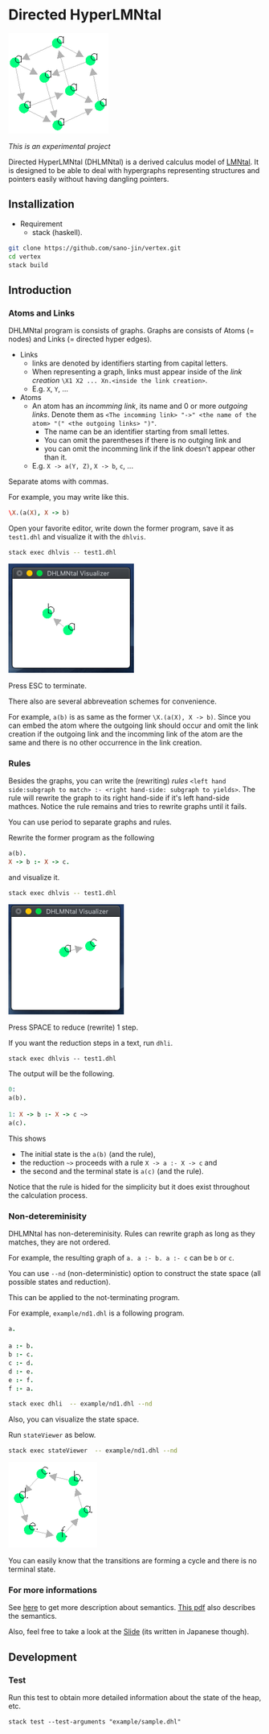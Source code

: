 # Directed HyperLMNtal

![Cube](https://github.com/sano-jin/vertex/blob/develop/doc/dhlvis_cube.png)

*This is an experimental project*

Directed HyperLMNtal (DHLMNtal) is a derived calculus model of [LMNtal](https://www.ueda.info.waseda.ac.jp/lmntal/index.php).
It is designed to be able to deal with hypergraphs representing structures and pointers easily
without having dangling pointers.

## Installization
- Requirement
  - stack (haskell).

```bash
git clone https://github.com/sano-jin/vertex.git
cd vertex
stack build  
```

## Introduction

### Atoms and Links
DHLMNtal program is consists of graphs. Graphs are consists of Atoms (= nodes) and Links (= directed hyper edges).

- Links
  - links are denoted by identifiers starting from capital letters.
  - When representing a graph, links must appear inside of the *link creation* `\X1 X2 ... Xn.<inside the link creation>`.
  - E.g. `X`, `Y`, ...
- Atoms
  - An atom has an *incomming link*, its name and 0 or more *outgoing links*.
    Denote them as `<The incomming link> "->" <the name of the atom> "(" <the outgoing links> ")"`.
    - The name can be an identifier starting from small lettes.
    - You can omit the parentheses if there is no outging link and
    - you can omit the incomming link if the link doesn't appear other than it.
  - E.g. `X -> a(Y, Z)`, `X -> b`, `c`, ...

Separate atoms with commas.

For example, you may write like this.
```Prolog
\X.(a(X), X -> b)
```

Open your favorite editor, write down the former program, save it as `test1.dhl` and visualize it with the `dhlvis`.

```bash
stack exec dhlvis -- test1.dhl
```

![The graphical image of the test1.dhl](https://github.com/sano-jin/vertex/blob/develop/doc/dhlvis_sample1-1.png)

Press ESC to terminate.


There also are several abbreveation schemes for convenience.

For example, `a(b)` is as same as the former `\X.(a(X), X -> b)`.
Since you can embed the atom where the outgoing link should occur
and omit the link creation if the outgoing link and the incomming link of the atom are the same
and there is no other occurrence in the link creation.

### Rules

Besides the graphs, you can write the (rewriting) *rules* `<left hand side:subgraph to match> :- <right hand-side: subgraph to yields>`.
The rule will rewrite the graph to its right hand-side if it's left hand-side mathces.
Notice the rule remains and tries to rewrite graphs until it fails.

You can use period to separate graphs and rules.

Rewrite the former program as the following
```Prolog
a(b).
X -> b :- X -> c.
```

and visualize it.

```bash
stack exec dhlvis -- test1.dhl
```

![The graphical image of the test1.dhl](https://github.com/sano-jin/vertex/blob/develop/doc/dhlvis_sample1-2.png)

Press SPACE to reduce (rewrite) 1 step.

If you want the reduction steps in a text, run `dhli`.
```stack 
stack exec dhlvis -- test1.dhl
```

The output will be the following.
```Prolog
0: 
a(b). 

1: X -> b :- X -> c ~> 
a(c). 
```
This shows
- The initial state is the `a(b)` (and the rule),
- the reduction `~>` proceeds with a rule `X -> a :- X -> c` and
- the second and the terminal state is `a(c)` (and the rule).

Notice that the rule is hided for the simplicity but it does exist throughout the calculation process.

### Non-detereminisity
DHLMNtal has non-detereminisity.
Rules can rewrite graph as long as they matches, they are not ordered. 

For example, the resulting graph of `a. a :- b. a :- c` can be `b` or `c`.

You can use `--nd` (non-deterministic) option to construct the state space (all possible states and reduction).

This can be applied to the not-terminating program.

For example, `example/nd1.dhl` is a following program.
```Prolog
a.

a :- b.
b :- c.
c :- d.
d :- e.
e :- f.
f :- a.
```

```bash
stack exec dhli  -- example/nd1.dhl --nd
```

Also, you can visualize the state space.

Run `stateViewer` as below.

```bash
stack exec stateViewer  -- example/nd1.dhl --nd
```

![stateViewer_nd1](https://github.com/sano-jin/vertex/blob/develop/doc/stateViewer_nd1.png)

You can easily know that the transitions are forming a cycle and there is no terminal state.

### For more informations
See [here](https://github.com/sano-jin/vertex/blob/master/semantics.md) to get more description about semantics.
[This pdf](https://github.com/sano-jin/vertex/blob/master/doc/Directed_HyperFlatLMNtal.pdf) also describes the semantics.

Also, feel free to take a look at the [Slide](https://github.com/sano-jin/vertex/blob/master/doc/DHLMNtal.pdf) (its written in Japanese though).

## Development

### Test
Run this test to obtain more detailed information about the state of the heap, etc.

```shell
stack test --test-arguments "example/sample.dhl"
```




